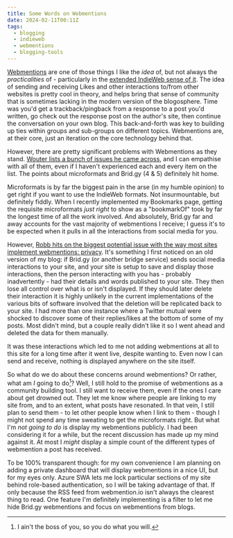 ```yaml
---
title: Some Words on Webmentions
date: 2024-02-11T00:11Z
tags:
  - blogging
  - indieweb
  - webmentions
  - blogging-tools
---
```


[Webmentions](https://indieweb.org/Webmention) are one of those things I like the _idea_ of, but not always the _practicalities_ of - particularly in the [extended IndieWeb sense of it](https://indieweb.org/responses). The idea of sending and receiving Likes and other interactions to/from other websites is pretty cool in theory, and helps bring that sense of community that is sometimes lacking in the modern version of the blogosphere. Time was you'd get a trackback/pingback from a response to a post you'd written, go check out the response post on the author's site, then continue the conversation on your own blog. This back-and-forth was key to building up ties within groups and sub-groups on different topics. Webmentions are, at their core, just an iteration on the core technology behind that.

However, there are pretty significant problems with Webmentions as they stand. [Wouter lists a bunch of issues he came across](https://brainbaking.com/post/2023/05/why-i-retired-my-webmention-server/), and I can empathise with all of them, even if I haven't experienced each and every item on the list. The points about microformats and Brid.gy (4 & 5) definitely hit home.

Microformats is by far the biggest pain in the arse (in my humble opinion) to get right if you want to use the IndieWeb formats. Not insurmountable, but definitely fiddly. When I recently implemented my Bookmarks page, getting the requisite microformats _just right_ to show as a "bookmarkOf" took by far the longest time of all the work involved. And absolutely, Brid.gy far and away accounts for the vast majority of webmentions I receive; I guess it's to be expected when it pulls in all the interactions from social media for you.

However, [Robb hits on the biggest potential issue with the way most sites implement webmentions: privacy](https://rknight.me/blog/mastodon-webmentions-and-privacy/). It's something I first noticed on an old version of my blog: if Brid.gy (or another bridge service) sends social media interactions to your site, and your site is setup to save and display those interactions, then the person interacting with you has - probably inadvertently - had their details and words published to your site. They then lose all control over what is or isn't displayed. If they should later delete their interaction it is highly unlikely in the current implementations of the various bits of software involved that the deletion will be replicated back to your site. I had more than one instance where a Twitter mutual were shocked to discover some of their replies/likes at the bottom of some of my posts. Most didn't mind, but a couple really didn't like it so I went ahead and deleted the data for them manually.

It was these interactions which led to me not adding webmentions at all to this site for a long time after it went live, despite wanting to. Even now I can send and receive, nothing is displayed anywhere on the site itself.

So what do we do about these concerns around webmentions? Or rather, what am _I_ going to do[^1]? Well, I still hold to the promise of webmentions as a community building tool. I still want to receive them, even if the ones I care about get drowned out. They let me know where people are linking to my site from, and to an extent, what posts have resonated. In that vein, I still plan to send them - to let other people know when I link to them - though I might not spend any time sweating to get the microformats right. But what I'm _not going to do_ is display my webmentions publicly. I had been considering it for a while, but the recent discussion has made up my mind against it. At most I _might_ display a simple count of the different types of webmention a post has received.

To be 100% transparent though: for my own convenience I am planning on adding a private dashboard that will display webmentions in a nice UI, but for my eyes only. Azure SWA lets me lock particular sections of my site behind role-based authentication, so I will be taking advantage of that. If only because the RSS feed from webmention.io isn't always the clearest thing to read. One feature I'm definitely implementing is a filter to let me hide Brid.gy webmentions and focus on webmentions from blogs.

[^1]: I ain't the boss of you, so you do what you will.
